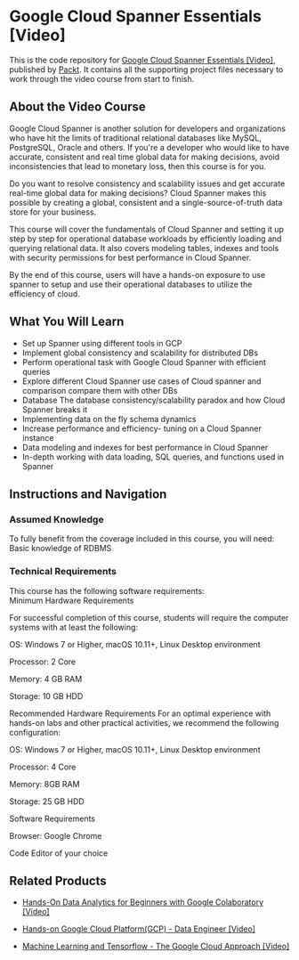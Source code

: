 # Google Cloud Spanner Essentials [Video]
This is the code repository for [Google Cloud Spanner Essentials [Video]](https://www.packtpub.com/big-data-and-business-intelligence/google-cloud-spanner-essentials-video?utm_source=github&utm_medium=repository&utm_campaign=9781788295765), published by [Packt](https://www.packtpub.com/?utm_source=github). It contains all the supporting project files necessary to work through the video course from start to finish.
## About the Video Course
Google Cloud Spanner is another solution for developers and organizations who have hit the limits of traditional relational databases like MySQL, PostgreSQL, Oracle and others. If you're a developer who would like to have accurate, consistent and real time global data for making decisions, avoid inconsistencies that lead to monetary loss, then this course is for you.

Do you want to resolve consistency and scalability issues and get accurate real-time global data for making decisions? Cloud Spanner makes this possible by creating a global, consistent and a single-source-of-truth data store for your business.

This course will cover the fundamentals of Cloud Spanner and setting it up step by step for operational database workloads by efficiently loading and querying relational data. It also covers modeling tables, indexes and tools with security permissions for best performance in Cloud Spanner. 

By the end of this course, users will have a hands-on exposure to use spanner to setup and use their operational databases to utilize the efficiency of cloud.


<H2>What You Will Learn</H2>
<DIV class=book-info-will-learn-text>
<UL>
<LI>Set up Spanner using different tools in GCP 
<LI>Implement global consistency and scalability for distributed DBs 
<LI>Perform operational task with Google Cloud Spanner with efficient queries 
<LI>Explore different Cloud Spanner use cases of Cloud spanner and comparison compare them with other DBs 
<LI>Database The database consistency/scalability paradox and how Cloud Spanner breaks it 
<LI>Implementing data on the fly schema dynamics&nbsp; 
<LI>Increase performance and efficiency- tuning on a Cloud Spanner instance 
<LI>Data modeling and indexes for best performance in Cloud Spanner 
<LI>In-depth working with data loading, SQL queries, and functions used in Spanner </LI></UL></DIV>

## Instructions and Navigation
### Assumed Knowledge
To fully benefit from the coverage included in this course, you will need:<br/>
Basic knowledge of RDBMS
### Technical Requirements
This course has the following software requirements:<br/>
Minimum Hardware Requirements

For successful completion of this course, students will require the computer systems with at least the following:


OS: Windows 7 or Higher, macOS 10.11+, Linux Desktop environment



Processor: 2 Core



Memory: 4 GB RAM



Storage: 10 GB HDD


Recommended Hardware Requirements
For an optimal experience with hands-on labs and other practical activities, we recommend the following configuration:


OS: Windows 7 or Higher, macOS 10.11+, Linux Desktop environment



Processor: 4 Core



Memory: 8GB RAM



Storage: 25 GB HDD


Software Requirements

Browser: Google Chrome



Code Editor of your choice



## Related Products
* [Hands-On Data Analytics for Beginners with Google Colaboratory [Video]](https://www.packtpub.com/business/hands-data-analytics-beginners-google-colaboratory-video?utm_source=github&utm_medium=repository&utm_campaign=9781788993104)

* [Hands-on Google Cloud Platform(GCP) - Data Engineer [Video]](https://www.packtpub.com/web-development/hands-google-cloud-platformgcp-data-engineer-video?utm_source=github&utm_medium=repository&utm_campaign=9781789615777)

* [Machine Learning and Tensorflow - The Google Cloud Approach [Video]](https://www.packtpub.com/application-development/machine-learning-and-tensorflow-google-cloud-approach-video?utm_source=github&utm_medium=repository&utm_campaign=9781789614398)

